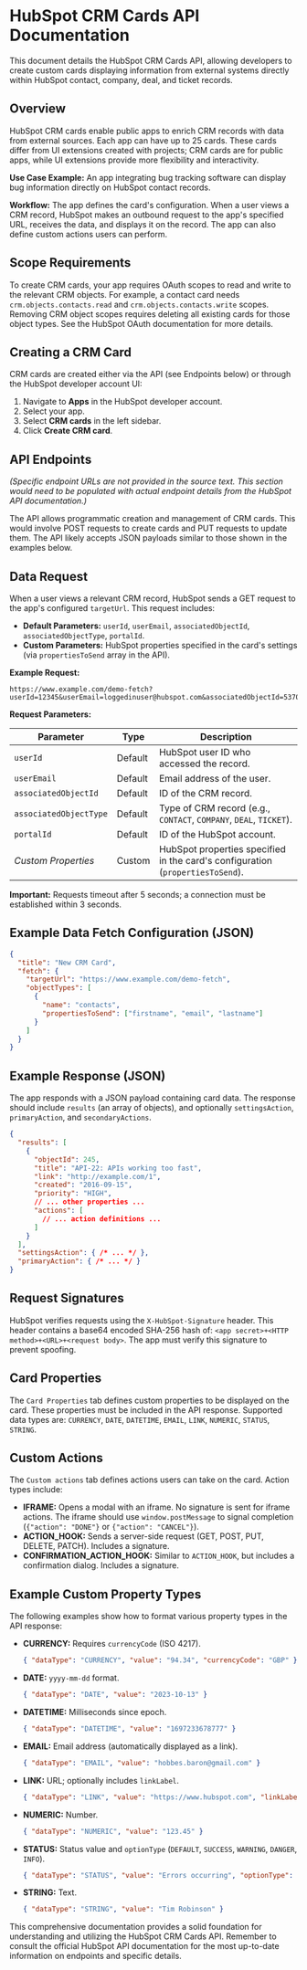 # HubSpot CRM Cards API Documentation

This document details the HubSpot CRM Cards API, allowing developers to create custom cards displaying information from external systems directly within HubSpot contact, company, deal, and ticket records.

## Overview

HubSpot CRM cards enable public apps to enrich CRM records with data from external sources.  Each app can have up to 25 cards.  These cards differ from UI extensions created with projects; CRM cards are for public apps, while UI extensions provide more flexibility and interactivity.

**Use Case Example:**  An app integrating bug tracking software can display bug information directly on HubSpot contact records.

**Workflow:**  The app defines the card's configuration. When a user views a CRM record, HubSpot makes an outbound request to the app's specified URL, receives the data, and displays it on the record.  The app can also define custom actions users can perform.

## Scope Requirements

To create CRM cards, your app requires OAuth scopes to read and write to the relevant CRM objects. For example, a contact card needs `crm.objects.contacts.read` and `crm.objects.contacts.write` scopes.  Removing CRM object scopes requires deleting all existing cards for those object types.  See the HubSpot OAuth documentation for more details.

## Creating a CRM Card

CRM cards are created either via the API (see Endpoints below) or through the HubSpot developer account UI:

1. Navigate to **Apps** in the HubSpot developer account.
2. Select your app.
3. Select **CRM cards** in the left sidebar.
4. Click **Create CRM card**.


## API Endpoints

*(Specific endpoint URLs are not provided in the source text.  This section would need to be populated with actual endpoint details from the HubSpot API documentation.)*

The API allows programmatic creation and management of CRM cards.  This would involve POST requests to create cards and PUT requests to update them.  The API likely accepts JSON payloads similar to those shown in the examples below.

## Data Request

When a user views a relevant CRM record, HubSpot sends a GET request to the app's configured `targetUrl`. This request includes:

* **Default Parameters:** `userId`, `userEmail`, `associatedObjectId`, `associatedObjectType`, `portalId`.
* **Custom Parameters:**  HubSpot properties specified in the card's settings (via `propertiesToSend` array in the API).

**Example Request:**

```
https://www.example.com/demo-fetch?userId=12345&userEmail=loggedinuser@hubspot.com&associatedObjectId=53701&associatedObjectType=CONTACT&portalId=987654&firstname=Tim&email=timrobinson@itysl.com&lastname=Robinson
```

**Request Parameters:**

| Parameter             | Type     | Description                                                                        |
|----------------------|----------|------------------------------------------------------------------------------------|
| `userId`              | Default  | HubSpot user ID who accessed the record.                                           |
| `userEmail`           | Default  | Email address of the user.                                                        |
| `associatedObjectId` | Default  | ID of the CRM record.                                                             |
| `associatedObjectType`| Default  | Type of CRM record (e.g., `CONTACT`, `COMPANY`, `DEAL`, `TICKET`).                 |
| `portalId`            | Default  | ID of the HubSpot account.                                                        |
| *Custom Properties*   | Custom   | HubSpot properties specified in the card's configuration (`propertiesToSend`). |


**Important:** Requests timeout after 5 seconds; a connection must be established within 3 seconds.

## Example Data Fetch Configuration (JSON)

```json
{
  "title": "New CRM Card",
  "fetch": {
    "targetUrl": "https://www.example.com/demo-fetch",
    "objectTypes": [
      {
        "name": "contacts",
        "propertiesToSend": ["firstname", "email", "lastname"]
      }
    ]
  }
}
```

## Example Response (JSON)

The app responds with a JSON payload containing card data.  The response should include `results` (an array of objects), and optionally `settingsAction`, `primaryAction`, and `secondaryActions`.

```json
{
  "results": [
    {
      "objectId": 245,
      "title": "API-22: APIs working too fast",
      "link": "http://example.com/1",
      "created": "2016-09-15",
      "priority": "HIGH",
      // ... other properties ...
      "actions": [
        // ... action definitions ...
      ]
    }
  ],
  "settingsAction": { /* ... */ },
  "primaryAction": { /* ... */ }
}
```


## Request Signatures

HubSpot verifies requests using the `X-HubSpot-Signature` header. This header contains a base64 encoded SHA-256 hash of: `<app secret>+<HTTP method>+<URL>+<request body>`.  The app must verify this signature to prevent spoofing.

## Card Properties

The `Card Properties` tab defines custom properties to be displayed on the card.  These properties must be included in the API response.  Supported data types are: `CURRENCY`, `DATE`, `DATETIME`, `EMAIL`, `LINK`, `NUMERIC`, `STATUS`, `STRING`.


## Custom Actions

The `Custom actions` tab defines actions users can take on the card.  Action types include:

* **IFRAME:** Opens a modal with an iframe.  No signature is sent for iframe actions.  The iframe should use `window.postMessage` to signal completion (`{"action": "DONE"}` or `{"action": "CANCEL"}`).
* **ACTION_HOOK:** Sends a server-side request (GET, POST, PUT, DELETE, PATCH).  Includes a signature.
* **CONFIRMATION_ACTION_HOOK:** Similar to `ACTION_HOOK`, but includes a confirmation dialog.  Includes a signature.

## Example Custom Property Types

The following examples show how to format various property types in the API response:

* **CURRENCY:** Requires `currencyCode` (ISO 4217).
  ```json
  { "dataType": "CURRENCY", "value": "94.34", "currencyCode": "GBP" }
  ```
* **DATE:** `yyyy-mm-dd` format.
  ```json
  { "dataType": "DATE", "value": "2023-10-13" }
  ```
* **DATETIME:** Milliseconds since epoch.
  ```json
  { "dataType": "DATETIME", "value": "1697233678777" }
  ```
* **EMAIL:** Email address (automatically displayed as a link).
  ```json
  { "dataType": "EMAIL", "value": "hobbes.baron@gmail.com" }
  ```
* **LINK:** URL; optionally includes `linkLabel`.
  ```json
  { "dataType": "LINK", "value": "https://www.hubspot.com", "linkLabel": "Test link" }
  ```
* **NUMERIC:** Number.
  ```json
  { "dataType": "NUMERIC", "value": "123.45" }
  ```
* **STATUS:** Status value and `optionType` (`DEFAULT`, `SUCCESS`, `WARNING`, `DANGER`, `INFO`).
  ```json
  { "dataType": "STATUS", "value": "Errors occurring", "optionType": "DANGER" }
  ```
* **STRING:** Text.
  ```json
  { "dataType": "STRING", "value": "Tim Robinson" }
  ```

This comprehensive documentation provides a solid foundation for understanding and utilizing the HubSpot CRM Cards API.  Remember to consult the official HubSpot API documentation for the most up-to-date information on endpoints and specific details.
